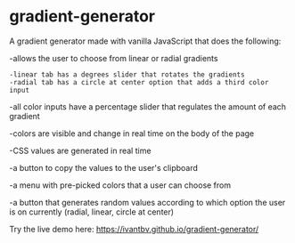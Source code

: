 # gradient-generator

A gradient generator made with vanilla JavaScript that does the following:

-allows the user to choose from linear or radial gradients

    -linear tab has a degrees slider that rotates the gradients
    -radial tab has a circle at center option that adds a third color input

-all color inputs have a percentage slider that regulates the amount of each gradient

-colors are visible and change in real time on the body of the page

-CSS values are generated in real time

-a button to copy the values to the user's clipboard

-a menu with pre-picked colors that a user can choose from

-a button that generates random values according to which option the user is on currently (radial, linear, circle at center)

Try the live demo here: https://ivantbv.github.io/gradient-generator/

